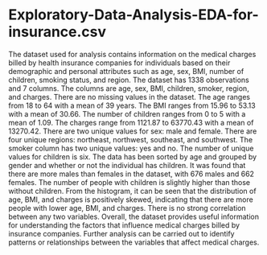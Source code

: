 # Exploratory-Data-Analysis-EDA-for-insurance.csv
The dataset used for analysis contains information on the medical charges billed by health insurance companies for individuals based on their demographic and personal attributes such as age, sex, BMI, number of children, smoking status, and region.
The dataset has 1338 observations and 7 columns. The columns are age, sex, BMI, children, smoker, region, and charges. There are no missing values in the dataset. The age ranges from 18 to 64 with a mean of 39 years. The BMI ranges from 15.96 to 53.13 with a mean of 30.66. The number of children ranges from 0 to 5 with a mean of 1.09. The charges range from 1121.87 to 63770.43 with a mean of 13270.42.
There are two unique values for sex: male and female. There are four unique regions: northeast, northwest, southeast, and southwest. The smoker column has two unique values: yes and no. The number of unique values for children is six.
The data has been sorted by age and grouped by gender and whether or not the individual has children. It was found that there are more males than females in the dataset, with 676 males and 662 females. The number of people with children is slightly higher than those without children.
From the histogram, it can be seen that the distribution of age, BMI, and charges is positively skewed, indicating that there are more people with lower age, BMI, and charges. There is no strong correlation between any two variables.
Overall, the dataset provides useful information for understanding the factors that influence medical charges billed by insurance companies. Further analysis can be carried out to identify patterns or relationships between the variables that affect medical charges.
